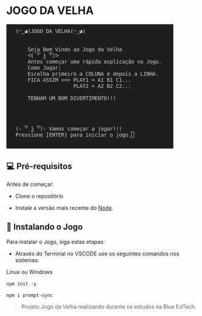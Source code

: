 # JOGO DA VELHA

<img src="tela.png" alt="exemplo imagem">

## 💻 Pré-requisitos

Antes de começar:
* Clone o repositório

* Instale a versão mais recente do [Node](https://nodejs.org/en/).



## 🚀 Instalando o Jogo 

Para instalar o Jogo, siga estas etapas:

* Através do Terminal no VSCODE use os seguintes comandos nos sistemas:

Linux ou Windows

```
npm init -y
```

```
npm i prompt-sync
```
> Projeto Jogo da Velha realizando durante os estudos na Blue EdTech.